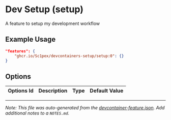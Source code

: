 
# Dev Setup (setup)

A feature to setup my development workflow

## Example Usage

```json
"features": {
    "ghcr.io/Sc1pex/devcontainers-setup/setup:0": {}
}
```

## Options

| Options Id | Description | Type | Default Value |
|-----|-----|-----|-----|




---

_Note: This file was auto-generated from the [devcontainer-feature.json](https://github.com/Sc1pex/devcontainers-setup/blob/main/src/setup/devcontainer-feature.json).  Add additional notes to a `NOTES.md`._
